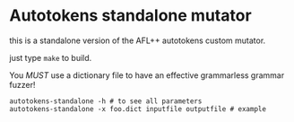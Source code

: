 # Autotokens standalone mutator

this is a standalone version of the AFL++ autotokens custom mutator.

just type `make` to build.

You *MUST* use a dictionary file to have an effective grammarless grammar fuzzer!

```
autotokens-standalone -h # to see all parameters
autotokens-standalone -x foo.dict inputfile outputfile # example
```
